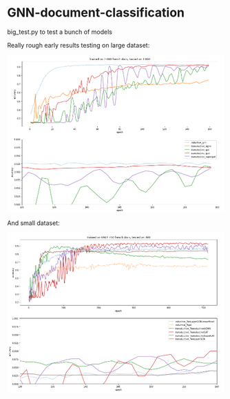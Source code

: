 # GNN-document-classification
 
big_test.py to test a bunch of models

Really rough early results testing on large dataset:

![7000](./7000_test.png)

And small dataset:

![700](./700_test.png)
